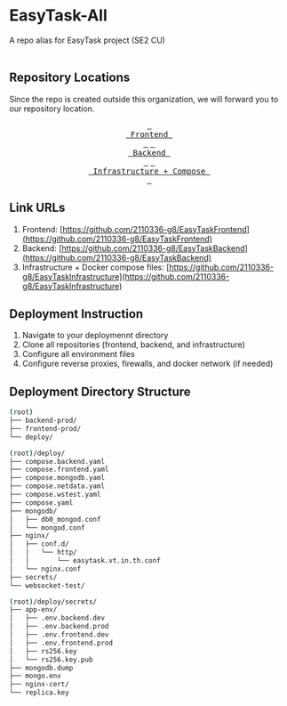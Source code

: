 # EasyTask-All

A repo alias for EasyTask project (SE2 CU)
<br>
<br>

## Repository Locations

Since the repo is created outside this organization, we will forward you to our repository location.

<div align=center>

[<kbd> <br> Frontend <br> </kbd>][url1]
[<kbd> <br> Backend <br> </kbd>][url2]
[<kbd> <br> Infrastructure + Compose <br> </kbd>][url3]
  
</div>

[url1]: https://github.com/2110336-g8/EasyTaskFrontend
[url2]: https://github.com/2110336-g8/EasyTaskBackend
[url3]: https://github.com/2110336-g8/EasyTaskInfrastructure

## Link URLs

1. Frontend: [https://github.com/2110336-g8/EasyTaskFrontend](https://github.com/2110336-g8/EasyTaskFrontend)
2. Backend: [https://github.com/2110336-g8/EasyTaskBackend](https://github.com/2110336-g8/EasyTaskBackend)
3. Infrastructure + Docker compose files: [https://github.com/2110336-g8/EasyTaskInfrastructure](https://github.com/2110336-g8/EasyTaskInfrastructure)

## Deployment Instruction

1. Navigate to your deploymennt directory
2. Clone all repositories (frontend, backend, and infrastructure)
3. Configure all environment files
4. Configure reverse proxies, firewalls, and docker network (if needed)

## Deployment Directory Structure
```bash
(root)
├── backend-prod/
├── frontend-prod/
└── deploy/

(root)/deploy/
├── compose.backend.yaml
├── compose.frontend.yaml
├── compose.mongodb.yaml
├── compose.netdata.yaml
├── compose.wstest.yaml
├── compose.yaml
├── mongodb/
│   ├── db0_mongod.conf
│   └── mongod.conf
├── nginx/
│   ├── conf.d/
│   │   └── http/
│   │       └── easytask.vt.in.th.conf
│   └── nginx.conf
├── secrets/
└── websocket-test/

(root)/deploy/secrets/
├── app-env/
│   ├── .env.backend.dev
│   ├── .env.backend.prod
│   ├── .env.frontend.dev
│   ├── .env.frontend.prod
│   ├── rs256.key
│   └── rs256.key.pub
├── mongodb.dump
├── mongo.env
├── nginx-cert/
└── replica.key
```
